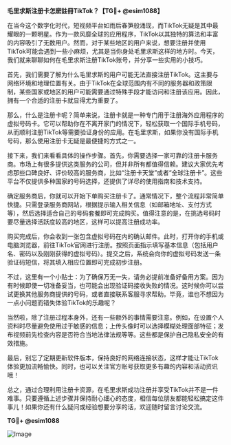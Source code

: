 **毛里求斯注册卡怎麽註冊TikTok？【TG💪+ @esim1088】**

在当今这个数字化时代，短视频平台如雨后春笋般涌现，而TikTok无疑是其中最耀眼的一颗明星。作为一款风靡全球的应用程序，TikTok以其独特的算法和丰富的内容吸引了无数用户。然而，对于某些地区的用户来说，想要注册并使用TikTok可能会遇到一些小麻烦，尤其是当你身处毛里求斯这样的地方时。今天，我们就来聊聊如何在毛里求斯注册TikTok账号，并分享一些实用的小技巧。

首先，我们需要了解为什么毛里求斯的用户可能无法直接注册TikTok。这主要与网络环境和地理位置有关。由于TikTok在全球范围内有不同的服务器和政策限制，某些国家或地区的用户可能需要通过特殊手段才能访问和注册该应用。因此，拥有一个合适的注册卡就显得尤为重要了。

那么，什么是注册卡呢？简单来说，注册卡就是一种专门用于注册海外应用程序的虚拟号码卡。它可以帮助你在不离开家门的情况下，轻松获取一个国际手机号码，从而顺利注册TikTok等需要验证身份的应用。在毛里求斯，如果你没有国际手机号码，那么使用注册卡无疑是最便捷的方式之一。

接下来，我们来看看具体的操作步骤。首先，你需要选择一家可靠的注册卡服务商。市场上有很多提供这类服务的公司，但并非所有都值得信赖。建议大家优先考虑那些口碑良好、评价较高的服务商，比如“注册卡天堂”或者“全球注册卡”。这些平台不仅提供多种国家的号码选择，还提供了详尽的使用指南和技术支持。

确定服务商后，你就可以开始下单购买注册卡了。通常情况下，整个流程非常简单快捷。只需登录服务商网站，根据提示输入相关信息（如邮箱地址、支付方式等），然后选择适合自己的号码套餐即可完成购买。值得注意的是，在挑选号码时要尽量选择活跃度较高的地区，这样可以提高注册成功率。

购买完成后，你会收到一张包含虚拟号码在内的确认邮件。此时，打开你的手机或电脑浏览器，前往TikTok官网进行注册。按照页面指示填写基本信息（包括用户名、密码以及刚刚获得的虚拟号码）。提交之后，系统会向你的虚拟号码发送一条验证码短信，将其填入相应位置即可完成初步注册。

不过，这里有一个小贴士：为了确保万无一失，请务必提前准备好备用方案。因为有时候即使一切准备妥当，也可能会出现验证码接收失败的情况。这时候你可以尝试更换其他服务商提供的号码，或者直接联系客服寻求帮助。毕竟，谁也不想因为一点小问题而错失体验TikTok的乐趣呢？

当然啦，除了注册过程本身外，还有一些额外的事情需要注意。例如，在设置个人资料时尽量避免使用过于敏感的信息；上传头像时可以选择模糊处理面部特征；发布视频前先检查内容是否符合当地法律法规等等。这些都是保护自己隐私安全的有效措施。

最后，别忘了定期更新软件版本，保持良好的网络连接状态，这样才能让TikTok体验更加流畅愉快。同时，也可以关注官方账号获取更多有趣的内容和活动资讯哦！

总之，通过合理利用注册卡资源，在毛里求斯成功注册并享受TikTok并不是一件难事。只要遵循上述步骤并保持耐心细心的态度，相信每位朋友都能轻松搞定这件事儿！如果你还有什么疑问或经验想要分享的话，欢迎随时留言讨论交流。

**TG💪+ @esim1088** 

![Image](https://i.postimg.cc/4NQfJmqS/Snipaste-2025-05-13-00-14-12.png)